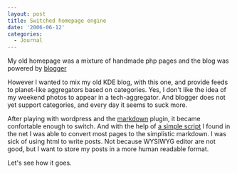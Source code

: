 ```yaml
---
layout: post
title: Switched homepage engine
date: '2006-06-12'
categories:
  - Journal
---
```


My old homepage was a mixture of handmade php pages and the blog was powered by [blogger][1]

However I wanted to mix my old KDE blog, with this one, and provide feeds to planet-like aggregators based on categories. Yes, I don't like the idea of my weekend photos to appear in a tech-aggregator. And blogger does not yet support categories, and every day it seems to suck more.

After playing with wordpress and the [markdown][2] plugin, it became confortable enough to switch. And with the help of [a simple script][3] I found in the net I was able to convert most pages to the simplistic markdown. I was sick of using html to write posts. Not because WYSIWYG editor are not good, but I want to store my posts in a more human readable format.

Let's see how it goes.

[1]: http://www.blogger.com  
 [2]: http://daringfireball.net/projects/markdown/  
 [3]: http://www.aaronsw.com/2002/html2text/

